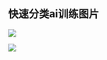 ## 快速分类ai训练图片
![](https://i.ibb.co/kgNNv1Y8/2025-07-02-225512.png)

![](https://i.ibb.co/V040X3hS/2025-07-02-225521.png)

